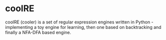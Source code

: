 # coolRE
coolRE (cooler) is a set of regular expression engines written in Python - implementing a toy engine for learning, then one based on backtracking and finally a NFA-DFA based engine. 
